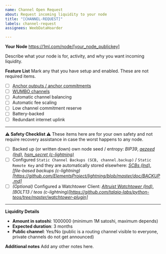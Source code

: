 ```yaml
---
name: Channel Open Request
about: Request incoming liquidity to your node
title: "[CHANNEL-REQUEST]"
labels: channel-request
assignees: WeebDataHoarder

---
```


**Your Node**
https://1ml.com/node/[your_node_publickey]

Describe what your node is for, activity, and why you want incoming liquidity.

**Feature List**
Mark any that you have setup and enabled. These are not required items.

* [ ] [Anchor outputs / anchor commitments](https://bitcoinops.org/en/topics/anchor-outputs/)
* [ ] [WUMBO channels](https://bitcoinops.org/en/topics/large-channels/)
* [ ] Automatic channel balancing
* [ ] Automatic fee scaling
* [ ] Low channel commitment reserve
* [ ] Battery-backed
* [ ] Redundant internet uplink

---

**⚠️ Safety Checklist ⚠️**
These items here are for your own safety and not require recovery assistance in case the worst happens to any node.

* [ ] Backed up (or written down) own node seed / entropy: _BIP39_, _[aezeed (lnd)](https://github.com/lightningnetwork/lnd/blob/master/docs/safety.md#aezeed)_, _[hsm_secret (c-lightning)](https://github.com/ElementsProject/lightning/blob/master/doc/BACKUP.md#hsm_secret)_
* [ ] Configured `Static Channel Backups (SCB, channel.backup)` / `Static Remote Key` and they are automatically stored elsewhere: _[SCBs (lnd)](https://github.com/lightningnetwork/lnd/blob/master/docs/safety.md#static-channel-backups-scbs)_, _[file-based backups (c-lightning)[https://github.com/ElementsProject/lightning/blob/master/doc/BACKUP.md]_
* [ ] _(Optional)_ Configured a Watchtower Client: _[Altruist Watchtower (lnd)](https://github.com/lightningnetwork/lnd/blob/master/docs/watchtower.md)_, _[BOLT13 / teos (c-lightning)[https://github.com/talaia-labs/python-teos/tree/master/watchtower-plugin]_

---

**Liquidity Details**
* **Amount in satoshi**: 1000000 (minimum 1M satoshi, maximum depends)
* **Expected duration**: 3 months
* **Public channel**: Yes/No (public is a routing channel visible to everyone, private channels do not get announced)

**Additional notes**
Add any other notes here.
